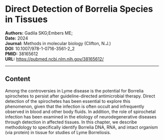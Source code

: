 # Direct Detection of Borrelia Species in Tissues

**Authors:** Gadila SKG;Embers ME;  
**Date:** 2024  
**Journal:** Methods in molecular biology (Clifton, N.J.)  
**DOI:** 10.1007/978-1-0716-3561-2_2  
**PMID:** 38165612  
**URL:** https://pubmed.ncbi.nlm.nih.gov/38165612/

---

## Content

Among the controversies in Lyme disease is the potential for Borrelia spirochetes to persist after guideline-directed antimicrobial therapy. Direct detection of the spirochetes has been essential to explore this phenomenon, given that the infection is often occult and infrequently observed in blood and other body fluids. In addition, the role of spirochetal infection has been examined in the etiology of neurodegenerative diseases through detection in affected tissues. In this chapter, we describe methodology to specifically identify Borrelia DNA, RNA, and intact organism (via protein) in tissue for studies of Lyme Borreliosis.
